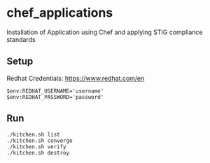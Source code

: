 # chef_applications

Installation of Application using Chef and applying STIG compliance standards

## Setup

Redhat Credentials:
https://www.redhat.com/en

```
$env:REDHAT_USERNAME='username'
$env:REDHAT_PASSWORD='password'
```

## Run

```
./kitchen.sh list
./kitchen.sh converge
./kitchen.sh verify
./kitchen.sh destroy
```

